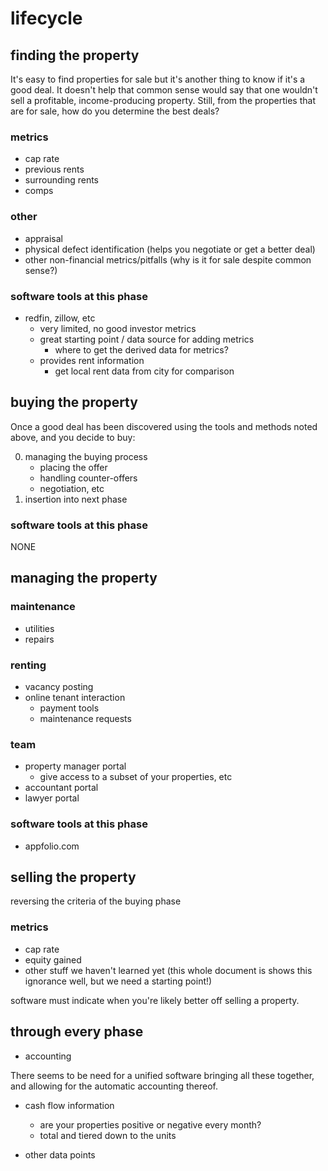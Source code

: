 # lifecycle

## finding the property

It's easy to find properties for sale but it's another thing to know if it's a good deal. It doesn't help that common sense would say that  one wouldn't sell a profitable, income-producing property. Still, from the properties that are for sale, how do you determine the best deals?

### metrics
* cap rate
* previous rents
* surrounding rents
* comps

### other
* appraisal
* physical defect identification (helps you negotiate or get a better deal)
* other non-financial metrics/pitfalls (why is it for sale despite common sense?)

### software tools at this phase
* redfin, zillow, etc
	- very limited, no good investor metrics
	- great starting point / data source for adding metrics
		- where to get the derived data for metrics?
	- provides rent information
		- get local rent data from city for comparison

## buying the property

Once a good deal has been discovered using the tools and methods noted above, and you decide to buy:

0. managing the buying process
	- placing the offer
	- handling counter-offers
	- negotiation, etc
1. insertion into next phase

### software tools at this phase
NONE

## managing the property

### maintenance
* utilities
* repairs

### renting
* vacancy posting
* online tenant interaction
	- payment tools
	- maintenance requests

### team
* property manager portal
	- give access to a subset of your properties, etc
* accountant portal
* lawyer portal

### software tools at this phase
* appfolio.com

## selling the property

reversing the criteria of the buying phase

### metrics
* cap rate
* equity gained
* other stuff we haven't learned yet (this whole document is shows this ignorance well, but we need a starting point!)

software must indicate when you're likely better off selling a property.


## through every phase

* accounting

There seems to be need for a unified software bringing all these together, and allowing for the automatic accounting thereof.

* cash flow information
	- are your properties positive or negative every month?
	- total and tiered down to the units

* other data points